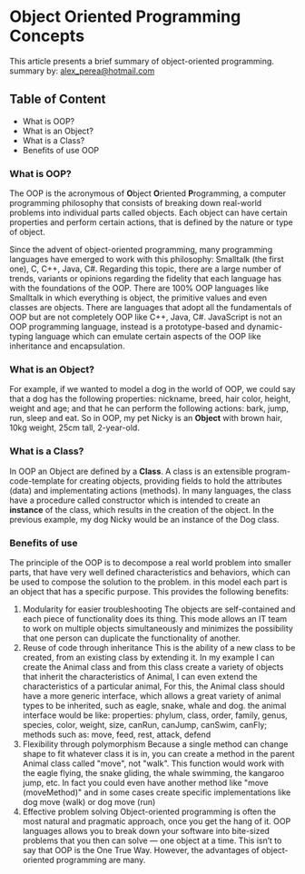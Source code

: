 # Object Oriented Programming Concepts
This article presents a brief summary of object-oriented programming.
summary by: alex_perea@hotmail.com

## Table of Content
- What is OOP?
- What is an Object?
- What is a Class?
- Benefits of use OOP

### What is OOP?
The OOP is the acronymous of **O**bject **O**riented **P**rogramming, a computer programming philosophy that consists of breaking down real-world problems into individual parts called objects. Each object can have certain properties and perform certain actions, that is defined by the nature or type of object.

Since the advent of object-oriented programming, many programming languages have emerged to work with this philosophy: Smalltalk (the first one), C, C++, Java, C#. Regarding this topic, there are a large number of trends, variants or opinions regarding the fidelity that each language has with the foundations of the OOP. There are 100% OOP languages like Smalltalk in which everything is object, the primitive values and even classes are objects. There are languages that adopt all the fundamentals of OOP but are not completely OOP like C++, Java, C#. JavaScript is not an OOP programming language, instead is a prototype-based and dynamic-typing language which can emulate certain aspects of the OOP like inheritance and encapsulation.

### What is an Object?
For example, if we wanted to model a dog in the world of OOP, we could say that a dog has the following properties: nickname, breed, hair color, height, weight and age; and that he can perform the following actions: bark, jump, run, sleep and eat. So in OOP, my pet Nicky is an **Object** with brown hair, 10kg weight, 25cm tall, 2-year-old.

### What is a Class?
In OOP an Object are defined by a **Class**. A class is an extensible program-code-template for creating objects, providing fields to hold the attributes (data) and implementating actions (methods). In many languages, the class have a procedure called constructor which is intended to create an **instance** of the class, which results in the creation of the object. In the previous example, my dog Nicky would be an instance of the Dog class.

### Benefits of use
The principle of the OOP is to decompose a real world problem into smaller parts, that have very well defined characteristics and behaviors, which can be used to compose the solution to the problem. in this model each part is an object that has a specific purpose. This provides the following benefits:
1. Modularity for easier troubleshooting
The objects are self-contained and each piece of functionality does its thing. This mode allows an IT team to work on multiple objects simultaneously and minimizes the possibility that one person can duplicate the functionality of another.
2. Reuse of code through inheritance
This is the ability of a new class to be created, from an existing class by extending it. In my example I can create the Animal class and from this class create a variety of objects that inherit the characteristics of Animal, I can even extend the characteristics of a particular animal,
For this, the Animal class should have a more generic interface, which allows a great variety of animal types to be inherited, such as eagle, snake, whale and dog. the animal interface would be like: properties: phylum, class, order, family, genus, species, color, weight, size, canRun, canJump, canSwim, canFly; methods such as: move, feed, rest, attack, defend
3. Flexibility through polymorphism
Because a single method can change shape to fit whatever class it is in, you can create a method in the parent Animal class called "move", not "walk". This function would work with the eagle flying, the snake gliding, the whale swimming, the kangaroo jump, etc. In fact you could even have another method like "move (moveMethod)" and in some cases create specific implementations like dog move (walk) or dog move (run)
4. Effective problem solving
Object-oriented programming is often the most natural and pragmatic approach, once you get the hang of it. OOP languages allows you to break down your software into bite-sized problems that you then can solve — one object at a time. This isn’t to say that OOP is the One True Way. However, the advantages of object-oriented programming are many.

